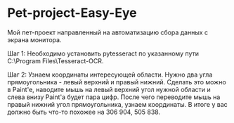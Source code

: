 # Pet-project-Easy-Eye

Мой пет-проект направленный на автоматизацию сбора данных с экрана монитора. 

Шаг 1: Необходимо установить pytesseract по указанному пути C:\Program Files\Tesseract-OCR.

Шаг 2: Узнаем координаты интересующей области. Нужно два угла прямоугольника - левый верхний и правый нижний. Сделать это можно в Paint'e, наводите мышь на левый верхний угол нужной области и слева внизу Paint'a будет пара цифр. После чего переводите мышь на правый нижний угол прямоугольника, узнаем координаты. В итоге у вас должно быть что-то похожее на 306 904, 505 838.
